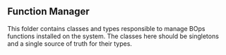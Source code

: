## Function Manager
This folder contains classes and types responsible to manage BOps functions installed on the system. The classes here should be singletons and a single source of truth for their types.